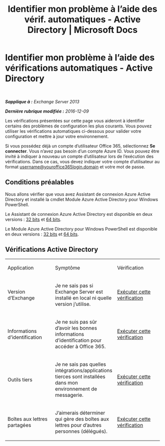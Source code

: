 ﻿---
title: 'Identifier mon problème à l’aide des vérif. automatiques - Active Directory | Microsoft Docs'
TOCTitle: Identifier mon problème à l’aide des vérifications automatiques - Active Directory
ms:assetid: af08e7a1-775a-4e56-a6fe-4ffc10460514
ms:mtpsurl: https://technet.microsoft.com/fr-fr/library/Dn793979(v=EXCHG.150)
ms:contentKeyID: 62632400
ms.date: 05/23/2018
mtps_version: v=EXCHG.150
ms.translationtype: MT
---

# Identifier mon problème à l’aide des vérifications automatiques - Active Directory

 

_**Sapplique à :** Exchange Server 2013_

_**Dernière rubrique modifiée :** 2016-12-09_

Les vérifications présentées sur cette page vous aideront à identifier certains des problèmes de configuration les plus courants. Vous pouvez utiliser les vérifications automatiques ci-dessous pour valider votre configuration et mettre à jour votre environnement.

Si vous possédez déjà un compte d’utilisateur Office 365, sélectionnez **Se connecter**. Vous n’avez pas besoin d’un compte Azure ID. Vous pouvez être invité à indiquer à nouveau un compte d’utilisateur lors de l’exécution des vérifications. Dans ce cas, vous devez indiquer votre compte d’utilisateur au format username@youroffice365login.domain et votre mot de passe.

## Conditions préalables

Nous allons vérifier que vous avez Assistant de connexion Azure Active Directory et installé la cmdlet Module Azure Active Directory pour Windows PowerShell.

Le Assistant de connexion Azure Active Directory est disponible en deux versions : [32 bits](https://go.microsoft.com/fwlink/?linkid=286261) et [64 bits](https://go.microsoft.com/fwlink/?linkid=286262).

Le Module Azure Active Directory pour Windows PowerShell est disponible en deux versions : [32 bits](https://go.microsoft.com/fwlink/?linkid=286258) et [64 bits](https://go.microsoft.com/fwlink/?linkid=286259).

## Vérifications Active Directory


<table>
<colgroup>
<col style="width: 33%" />
<col style="width: 33%" />
<col style="width: 33%" />
</colgroup>
<tbody>
<tr class="odd">
<td><p>Application</p></td>
<td><p>Symptôme</p></td>
<td><p>Vérification</p></td>
</tr>
<tr class="even">
<td><p>Version d’Exchange</p></td>
<td><p>Je ne sais pas si Exchange Server est installé en local ni quelle version j’utilise.</p></td>
<td><p><a href="https://go.microsoft.com/?linkid=9834879">Exécuter cette vérification</a></p></td>
</tr>
<tr class="odd">
<td><p>Informations d’identification</p></td>
<td><p>Je ne suis pas sûr d’avoir les bonnes informations d’identification pour accéder à Office 365.</p></td>
<td><p><a href="https://go.microsoft.com/?linkid=9834880">Exécuter cette vérification</a></p></td>
</tr>
<tr class="even">
<td><p>Outils tiers</p></td>
<td><p>Je ne sais pas quelles intégrations/applications tierces sont installées dans mon environnement de messagerie.</p></td>
<td><p><a href="https://go.microsoft.com/?linkid=9834907">Exécuter cette vérification</a></p></td>
</tr>
<tr class="odd">
<td><p>Boîtes aux lettres partagées</p></td>
<td><p>J’aimerais déterminer qui gère des boîtes aux lettres pour d’autres personnes (délégués).</p></td>
<td><p><a href="https://go.microsoft.com/?linkid=9834917">Exécuter cette vérification</a></p></td>
</tr>
</tbody>
</table>

